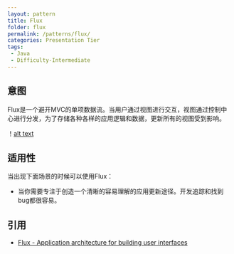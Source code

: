 ```yaml
---
layout: pattern
title: Flux
folder: flux
permalink: /patterns/flux/
categories: Presentation Tier
tags:
 - Java
 - Difficulty-Intermediate
---
```


## 意图
Flux是一个避开MVC的单项数据流。当用户通过视图进行交互，视图通过控制中心进行分发，为了存储各种各样的应用逻辑和数据，更新所有的视图受到影响。

！[alt text](./etc/flux.png "Flux")

## 适用性
当出现下面场景的时候可以使用Flux：

* 当你需要专注于创造一个清晰的容易理解的应用更新途径。开发追踪和找到bug都很容易。

## 引用

* [Flux - Application architecture for building user interfaces](http://facebook.github.io/flux/)